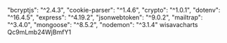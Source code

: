 "bcryptjs": "^2.4.3",
"cookie-parser": "^1.4.6",
"crypto": "^1.0.1",
"dotenv": "^16.4.5",
"express": "^4.19.2",
"jsonwebtoken": "^9.0.2",
"mailtrap": "^3.4.0",
"mongoose": "^8.5.2",
"nodemon": "^3.1.4"
wisavacharts
Qc9mLmb24WjBmfY1
